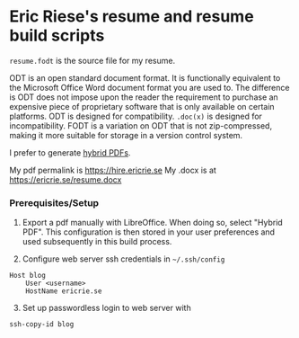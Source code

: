 # Eric Riese's resume and resume build scripts

`resume.fodt` is the source file for my resume.

ODT is an open standard document format. It is functionally equivalent to the Microsoft Office Word document format you are used to. The difference is ODT does not impose upon the reader the requirement to purchase an expensive piece of proprietary software that is only available on certain platforms. ODT is designed for compatibility. `.doc(x)` is designed for incompatibility. FODT is a variation on ODT that is not zip-compressed, making it more suitable for storage in a version control system.

I prefer to generate [hybrid PDFs](https://wiki.documentfoundation.org/Faq/Writer/PDF_Hybrid).

My pdf permalink is https://hire.ericrie.se
My .docx is at https://ericrie.se/resume.docx

### Prerequisites/Setup
1. Export a pdf manually with LibreOffice. When doing so, select "Hybrid PDF". This configuration is then stored in your user preferences and used subsequently in this build process.

2. Configure web server ssh credentials in `~/.ssh/config`
```
Host blog
	User <username>
	HostName ericrie.se
```
3. Set up passwordless login to web server with
```
ssh-copy-id blog
```
